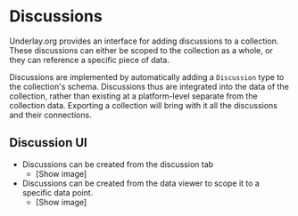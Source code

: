 # Discussions

Underlay.org provides an interface for adding discussions to a collection. These discussions can either be scoped to the collection as a whole, or they can reference a specific piece of data. 

Discussions are implemented by automatically adding a `Discussion` type to the collection's schema. Discussions thus are integrated into the data of the collection, rather than existing at a platform-level separate from the collection data. Exporting a collection will bring with it all the discussions and their connections.

## Discussion UI

- Discussions can be created from the discussion tab
  - [Show image]
- Discussions can be created from the data viewer to scope it to a specific data point.
  - [Show image]
